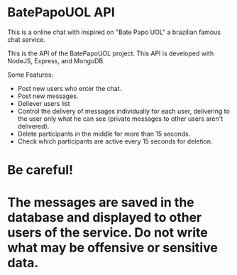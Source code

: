 # BatePapoUOL API

This is a online chat with inspired on "Bate Papo UOL" a brazilian famous chat service.

This is the API of the BatePapoUOL project. This API is developed with NodeJS, Express, and MongoDB.

Some Features:
- Post new users who enter the chat.
- Post new messages.
- Deliever users list
- Control the delivery of messages individually for each user, delivering to the user only what he can see (private messages to other users aren't delivered).
- Delete participants in the middle for more than 15 seconds.
- Check which participants are active every 15 seconds for deletion.

# Be careful!
# The messages are saved in the database and displayed to other users of the service. Do not write what may be offensive or sensitive data.
